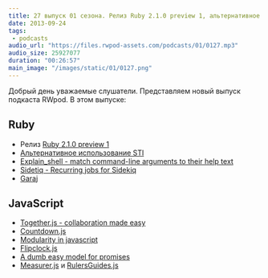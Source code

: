 ```yaml
---
title: 27 выпуск 01 сезона. Релиз Ruby 2.1.0 preview 1, альтернативное использование STI, Together.js, Flipclock.js и прочее
date: 2013-09-24
tags:
 - podcasts
audio_url: "https://files.rwpod-assets.com/podcasts/01/0127.mp3"
audio_size: 25927077
duration: "00:26:57"
main_image: "/images/static/01/0127.png"
---
```


Добрый день уважаемые слушатели. Представляем новый выпуск подкаста RWpod. В этом выпуске:

## Ruby

 - Релиз [Ruby 2.1.0 preview 1](https://www.ruby-forum.com/topic/4417257)
 - [Альтернативное использование STI](http://nathanmlong.com/2013/05/better-single-table-inheritance/)
 - [Explain_shell - match command-line arguments to their help text](https://github.com/schneems/explain_shell)
 - [Sidetiq - Recurring jobs for Sidekiq](https://github.com/tobiassvn/sidetiq)
 - [Garaj](https://github.com/oguzbilgic/garaj)

## JavaScript

 - [Together.js - collaboration made easy](https://togetherjs.com/)
 - [Countdown.js](http://gumroad.github.io/countdown.js/)
 - [Modularity in javascript](http://shvets.github.io/blog/2013/09/21/modularity-in-javascript.html)
 - [Flipclock.js](http://flipclockjs.com/)
 - [A dumb easy model for promises](http://www.vittoriozaccaria.net/blog/2013/09/23/a-dumb-easy-model-for-promises.html)
 - [Measurer.js](http://mark-rolich.github.io/Measurer.js/) и [RulersGuides.js](http://mark-rolich.github.io/RulersGuides.js/)

